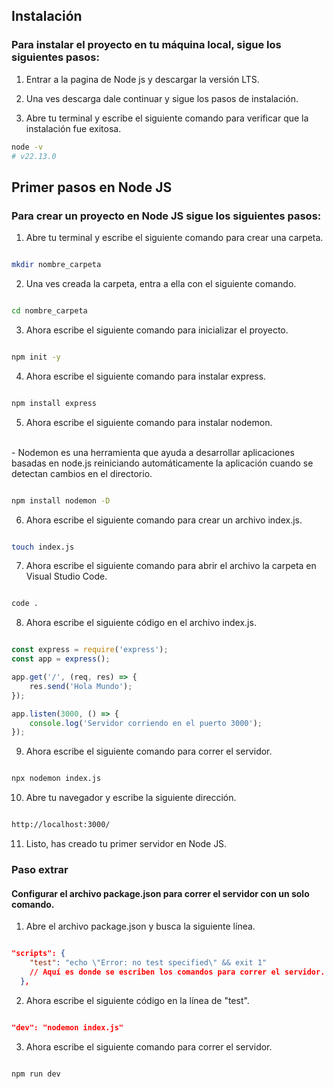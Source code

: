 ## Instalación 

### Para instalar el proyecto en tu máquina local, sigue los siguientes pasos:

1. Entrar a la pagina de Node js y descargar la versión LTS.

2. Una ves descarga dale continuar y sigue los pasos de instalación.

3. Abre tu terminal y escribe el siguiente comando para verificar que la instalación fue exitosa.

```bash
node -v
# v22.13.0

```

## Primer pasos en Node JS

### Para crear un proyecto en Node JS sigue los siguientes pasos:

1. Abre tu terminal y escribe el siguiente comando para crear una carpeta.

```bash

mkdir nombre_carpeta

```

2. Una ves creada la carpeta, entra a ella con el siguiente comando.

```bash

cd nombre_carpeta

```

3. Ahora escribe el siguiente comando para inicializar el proyecto.

```bash

npm init -y

```

4. Ahora escribe el siguiente comando para instalar express.

```bash

npm install express

```

5. Ahora escribe el siguiente comando para instalar nodemon.

<br/>
 - Nodemon es una herramienta que ayuda a desarrollar aplicaciones basadas en node.js reiniciando automáticamente la aplicación cuando se detectan cambios en el directorio.
<br/>

```bash

npm install nodemon -D

```

6. Ahora escribe el siguiente comando para crear un archivo index.js.


```bash

touch index.js

```

7. Ahora escribe el siguiente comando para abrir el archivo la carpeta en Visual Studio Code.

```bash

code .

```

8. Ahora escribe el siguiente código en el archivo index.js.

```javascript

const express = require('express');
const app = express();

app.get('/', (req, res) => {
    res.send('Hola Mundo');
});

app.listen(3000, () => {
    console.log('Servidor corriendo en el puerto 3000');
});

```

9. Ahora escribe el siguiente comando para correr el servidor.

```bash

npx nodemon index.js

```

10. Abre tu navegador y escribe la siguiente dirección.

```bash

http://localhost:3000/

```

11. Listo, has creado tu primer servidor en Node JS.

### Paso extrar

#### Configurar el archivo package.json para correr el servidor con un solo comando.

1. Abre el archivo package.json y busca la siguiente línea.

```json

"scripts": {
    "test": "echo \"Error: no test specified\" && exit 1"
    // Aquí es donde se escriben los comandos para correr el servidor.
  },

```

2. Ahora escribe el siguiente código en la línea de "test".

```json

"dev": "nodemon index.js"

```

3. Ahora escribe el siguiente comando para correr el servidor.

```bash

npm run dev

```



